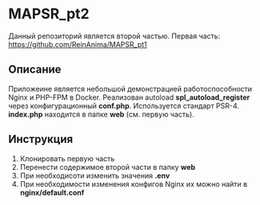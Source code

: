 # MAPSR_pt2
Данный репозиторий является второй частью. Первая часть: https://github.com/ReinAnima/MAPSR_pt1

## Описание
Приложеине является небольшой демонстрацией работоспособности Nginx и PHP-FPM в Docker. Реализован autoload **spl_autoload_register** через конфигурационный **conf.php**. 
Используется стандарт PSR-4. **index.php** находится в папке **web** (см. первую часть).

## Инструкция
1. Клонировать первую часть
2. Перенести содержимое второй части в папку **web**
3. При необходисоти изменить значения **.env**
4. При необходимости изменения конфигов Nginx их можно найти в **nginx/default.conf**

